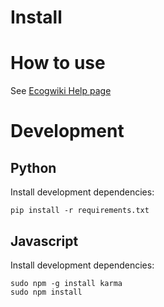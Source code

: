 # Install


# How to use

See [Ecogwiki Help page](http://www.ecogwiki.com/Help)


# Development

## Python

Install development dependencies:

    pip install -r requirements.txt


## Javascript

Install development dependencies:

    sudo npm -g install karma
    sudo npm install

